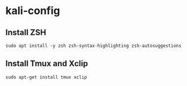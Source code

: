 # kali-config
## Install ZSH
```
sudo apt install -y zsh zsh-syntax-highlighting zsh-autosuggestions
```
## Install Tmux and Xclip
```
sudo apt-get install tmux xclip
```
